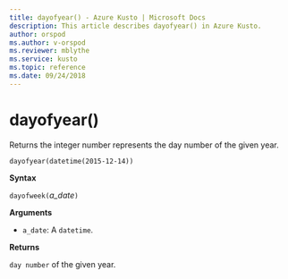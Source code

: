 ```yaml
---
title: dayofyear() - Azure Kusto | Microsoft Docs
description: This article describes dayofyear() in Azure Kusto.
author: orspod
ms.author: v-orspod
ms.reviewer: mblythe
ms.service: kusto
ms.topic: reference
ms.date: 09/24/2018
---
```

# dayofyear()

Returns the integer number represents the day number of the given year.

    dayofyear(datetime(2015-12-14))

**Syntax**

`dayofweek(`*a_date*`)`

**Arguments**

* `a_date`: A `datetime`.

**Returns**

`day number` of the given year.